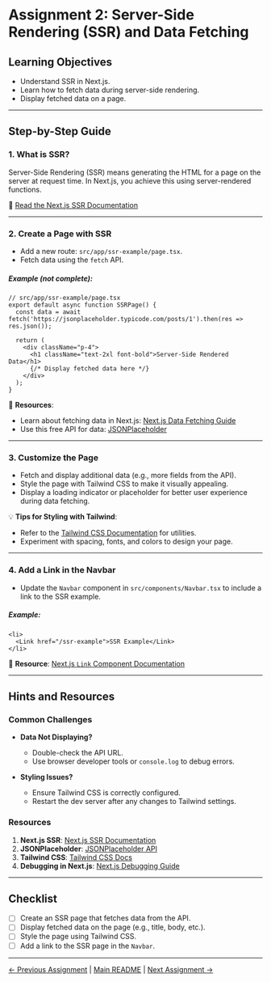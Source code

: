 # **Assignment 2: Server-Side Rendering (SSR) and Data Fetching**

## **Learning Objectives**
- Understand SSR in Next.js.
- Learn how to fetch data during server-side rendering.
- Display fetched data on a page.

---

## **Step-by-Step Guide**

### **1. What is SSR?**
Server-Side Rendering (SSR) means generating the HTML for a page on the server at request time. In Next.js, you achieve this using server-rendered functions.

📖 [Read the Next.js SSR Documentation](https://nextjs.org/docs/basic-features/data-fetching/get-server-side-props)

---

### **2. Create a Page with SSR**
- Add a new route: `src/app/ssr-example/page.tsx`.
- Fetch data using the `fetch` API.

##### Example (not complete):
```tsx
// src/app/ssr-example/page.tsx
export default async function SSRPage() {
  const data = await fetch('https://jsonplaceholder.typicode.com/posts/1').then(res => res.json());

  return (
    <div className="p-4">
      <h1 className="text-2xl font-bold">Server-Side Rendered Data</h1>
      {/* Display fetched data here */}
    </div>
  );
}
```

🔗 **Resources**:  
- Learn about fetching data in Next.js: [Next.js Data Fetching Guide](https://nextjs.org/docs/basic-features/data-fetching)  
- Use this free API for data: [JSONPlaceholder](https://jsonplaceholder.typicode.com/)

---

### **3. Customize the Page**
- Fetch and display additional data (e.g., more fields from the API).
- Style the page with Tailwind CSS to make it visually appealing.
- Display a loading indicator or placeholder for better user experience during data fetching.

💡 **Tips for Styling with Tailwind**:  
- Refer to the [Tailwind CSS Documentation](https://tailwindcss.com/docs) for utilities.
- Experiment with spacing, fonts, and colors to design your page.

---

### **4. Add a Link in the Navbar**
- Update the `Navbar` component in `src/components/Navbar.tsx` to include a link to the SSR example.

##### Example:
```tsx
<li>
  <Link href="/ssr-example">SSR Example</Link>
</li>
```

📖 **Resource**: [Next.js `Link` Component Documentation](https://nextjs.org/docs/api-reference/next/link)

---

## **Hints and Resources**

### Common Challenges
- **Data Not Displaying?**
  - Double-check the API URL.
  - Use browser developer tools or `console.log` to debug errors.

- **Styling Issues?**
  - Ensure Tailwind CSS is correctly configured.
  - Restart the dev server after any changes to Tailwind settings.

### Resources
1. **Next.js SSR**: [Next.js SSR Documentation](https://nextjs.org/docs/basic-features/data-fetching/get-server-side-props)
2. **JSONPlaceholder**: [JSONPlaceholder API](https://jsonplaceholder.typicode.com/)
3. **Tailwind CSS**: [Tailwind CSS Docs](https://tailwindcss.com/docs)
4. **Debugging in Next.js**: [Next.js Debugging Guide](https://nextjs.org/docs/advanced-features/error-handling)

---

## **Checklist**
- [ ] Create an SSR page that fetches data from the API.
- [ ] Display fetched data on the page (e.g., title, body, etc.).
- [ ] Style the page using Tailwind CSS.
- [ ] Add a link to the SSR page in the `Navbar`.

---

[← Previous Assignment](Assignment-1.md) | [Main README](../../README.md) | [Next Assignment →](Assignment-3.md)
